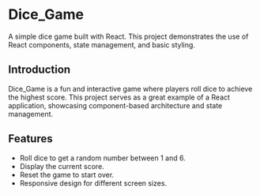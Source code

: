 # Dice_Game

A simple dice game built with React. This project demonstrates the use of React components, state management, and basic styling.

## Introduction

Dice_Game is a fun and interactive game where players roll dice to achieve the highest score. This project serves as a great example of a React application, showcasing component-based architecture and state management.

## Features

- Roll dice to get a random number between 1 and 6.
- Display the current score.
- Reset the game to start over.
- Responsive design for different screen sizes.
